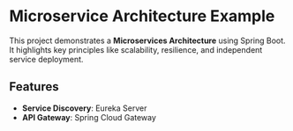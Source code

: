 # Microservice Architecture Example

This project demonstrates a **Microservices Architecture** using Spring Boot. It highlights key principles like scalability, resilience, and independent service deployment.

## Features
- **Service Discovery**: Eureka Server
- **API Gateway**: Spring Cloud Gateway
